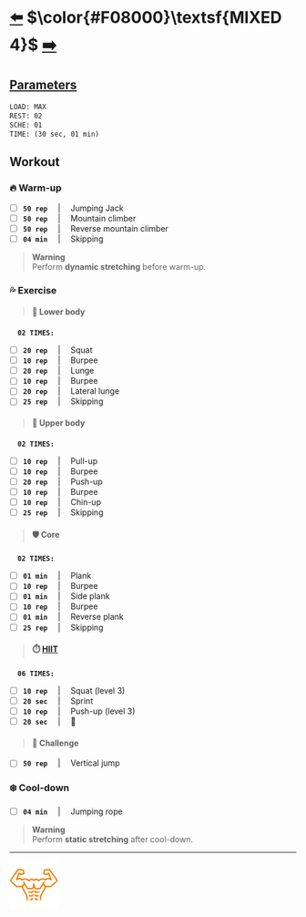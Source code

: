 # [:arrow_left:][prev] $\color{#F08000}\textsf{MIXED 4}$ [:arrow_right:][next]

## [Parameters]

```text
LOAD: MAX
REST: 02
SCHE: 01
TIME: (30 sec, 01 min)
```

## Workout

### :fire: Warm\-up

+ [ ] **`50 rep`** &emsp;\|&emsp; Jumping Jack
+ [ ] **`50 rep`** &emsp;\|&emsp; Mountain climber
+ [ ] **`50 rep`** &emsp;\|&emsp; Reverse mountain climber
+ [ ] **`04 min`** &emsp;\|&emsp; Skipping

> **Warning**  
> Perform **dynamic stretching** before warm\-up\.

### :sweat_drops: Exercise

> #### :leg: Lower body

&emsp;**`02 TIMES:`**

+ [ ] **`20 rep`** &emsp;\|&emsp; Squat
+ [ ] **`10 rep`** &emsp;\|&emsp; Burpee
+ [ ] **`20 rep`** &emsp;\|&emsp; Lunge
+ [ ] **`10 rep`** &emsp;\|&emsp; Burpee
+ [ ] **`20 rep`** &emsp;\|&emsp; Lateral lunge
+ [ ] **`25 rep`** &emsp;\|&emsp; Skipping

> #### :muscle: Upper body

&emsp;**`02 TIMES:`**

+ [ ] **`10 rep`** &emsp;\|&emsp; Pull\-up
+ [ ] **`10 rep`** &emsp;\|&emsp; Burpee
+ [ ] **`20 rep`** &emsp;\|&emsp; Push\-up
+ [ ] **`10 rep`** &emsp;\|&emsp; Burpee
+ [ ] **`10 rep`** &emsp;\|&emsp; Chin\-up
+ [ ] **`25 rep`** &emsp;\|&emsp; Skipping

> #### :shield: Core

&emsp;**`02 TIMES:`**

+ [ ] **`01 min`** &emsp;\|&emsp; Plank
+ [ ] **`10 rep`** &emsp;\|&emsp; Burpee
+ [ ] **`01 min`** &emsp;\|&emsp; Side plank
+ [ ] **`10 rep`** &emsp;\|&emsp; Burpee
+ [ ] **`01 min`** &emsp;\|&emsp; Reverse plank
+ [ ] **`25 rep`** &emsp;\|&emsp; Skipping

> #### :stopwatch: [HIIT][h]

&emsp;**`06 TIMES:`**

+ [ ] **`10 rep`** &emsp;\|&emsp; Squat \(level 3\)
+ [ ] **`20 sec`** &emsp;\|&emsp; Sprint
+ [ ] **`10 rep`** &emsp;\|&emsp; Push\-up \(level 3\)
+ [ ] **`20 sec`** &emsp;\|&emsp; :palm_tree:

> #### :triangular_flag_on_post: Challenge

+ [ ] **`50 rep`** &emsp;\|&emsp; Vertical jump

### :snowflake: Cool-down

+ [ ] **`04 min`** &emsp;\|&emsp; Jumping rope

> **Warning**  
> Perform **static stretching** after cool\-down\.

---

[![abs](../icons/six_pack_little.svg)](../training-1.md "Training 1")

<!-- predefined -->
[next]: rest.md "🌴"
[prev]: mixed-3.md "Mixed 3 module"

<!-- glossary -->
[h]: ../../glossary.md#h "H"

<!-- named -->
[parameters]: ../training-1.md#parameters "Parameters"
